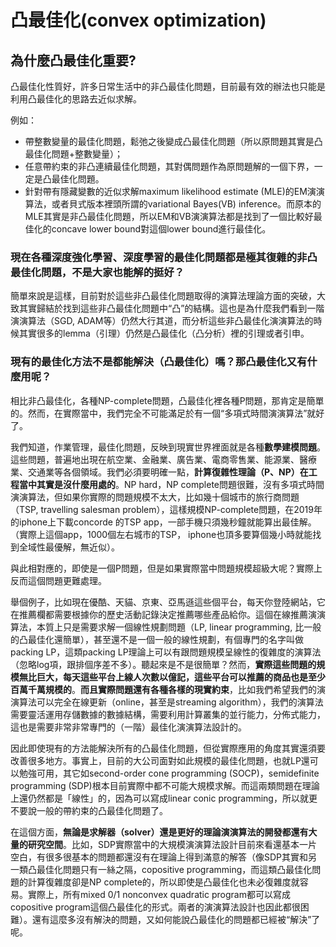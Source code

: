 # 凸最佳化\(convex optimization\)

## 為什麼凸最佳化重要?

凸最佳化性質好，許多日常生活中的非凸最佳化問題，目前最有效的辦法也只能是利用凸最佳化的思路去近似求解。

例如：

* 帶整數變量的最佳化問題，鬆弛之後變成凸最佳化問題（所以原問題其實是凸最佳化問題+整數變量）；
* 任意帶約束的非凸連續最佳化問題，其對偶問題作為原問題解的一個下界，一定是凸最佳化問題。
* 針對帶有隱藏變數的近似求解maximum likelihood estimate \(MLE\)的EM演演算法，或者貝式版本裡頭所謂的variational Bayes\(VB\) inference。而原本的MLE其實是非凸最佳化問題，所以EM和VB演演算法都是找到了一個比較好最佳化的concave lower bound對這個lower bound進行最佳化。

### 現在各種深度強化學習、深度學習的最佳化問題都是極其復雜的非凸最佳化問題，不是大家也能解的挺好？

簡單來說是這樣，目前對於這些非凸最佳化問題取得的演算法理論方面的突破，大致其實歸結於找到這些非凸最佳化問題中“凸”的結構。這也是為什麼我們看到一階演演算法（SGD, ADAM等）仍然大行其道，而分析這些非凸最佳化演演算法的時候其實很多的lemma（引理）仍然是凸最佳化（凸分析）裡的引理或者引申。

### 現有的最佳化方法不是都能解決（凸最佳化）嗎？那凸最佳化又有什麼用呢？

相比非凸最佳化，各種NP-complete問題，凸最佳化裡各種P問題，那肯定是簡單的。然而，在實際當中，我們完全不可能滿足於有一個“多項式時間演演算法”就好了。

我們知道，作業管理，最佳化問題，反映到現實世界裡面就是各種**數學建模問題**。這些問題，普遍地出現在航空業、金融業、廣告業、電商零售業、能源業、醫療業、交通業等各個領域。我們必須要明確一點，**計算復雜性理論（P、NP）在工程當中其實是沒什麼用處的**。NP hard，NP complete問題很難，沒有多項式時間演演算法，但如果你實際的問題規模不太大，比如幾十個城市的旅行商問題（TSP, travelling salesman problem），這樣規模NP-complete問題，在2019年的iphone上下載concorde 的TSP app，一部手機只須幾秒鐘就能算出最佳解。（實際上這個app，1000個左右城市的TSP， iphone也頂多要算個幾小時就能找到全域性最優解，無近似）。

與此相對應的，即使是一個P問題，但是如果實際當中問題規模超級大呢？實際上反而這個問題更難處理。

舉個例子，比如現在優酷、天貓、京東、亞馬遜這些個平台，每天你登陸網站，它在推薦欄都需要根據你的歷史活動記錄決定推薦哪些產品給你。這個在線推薦演演算法，本質上只是需要求解一個線性規劃問題（LP, linear programming, 比一般的凸最佳化還簡單），甚至還不是一個一般的線性規劃，有個專門的名字叫做packing LP，這類packing LP理論上可以有跟問題規模呈線性的復雜度的演算法（忽略log項，跟排個序差不多）。聽起來是不是很簡單？然而，**實際這些問題的規模無比巨大，每天這些平台上線人次數以億記，這些平台可以推薦的商品也是至少百萬千萬規模的**。**而且實際問題還有各種各樣的現實約束**，比如我們希望我們的演演算法可以完全在線更新（online，甚至是streaming algorithm），我們的演算法需要靈活運用存儲數據的數據結構，需要利用計算叢集的並行能力，分佈式能力，這也是需要非常非常專門的（一階）最佳化演演算法設計的。

因此即使現有的方法能解決所有的凸最佳化問題，但從實際應用的角度其實還須要改善很多地方。事實上，目前的大公司面對如此規模的最佳化問題，也就LP還可以勉強可用，其它如second-order cone programming \(SOCP\)，semidefinite programming \(SDP\)根本目前實際中都不可能大規模求解。而這兩類問題在理論上還仍然都是「線性」的，因為可以寫成linear conic programming，所以就更不要說一般的帶約束的凸最佳化問題了。

在這個方面，**無論是求解器（solver）還是更好的理論演演算法的開發都還有大量的研究空間**。比如，SDP實際當中的大規模演演算法設計目前來看還基本一片空白，有很多很基本的問題都還沒有在理論上得到滿意的解答（像SDP其實和另一類凸最佳化問題只有一絲之隔，copositive programming，而這類凸最佳化問題的計算復雜度卻是NP complete的，所以即使是凸最佳化也未必復雜度就容易。實際上，所有mixed 0/1 nonconvex quadratic program都可以寫成copositive program這個凸最佳化的形式。兩者的演演算法設計也因此都很困難）。還有這麼多沒有解決的問題，又如何能說凸最佳化的問題都已經被“解決”了呢。

